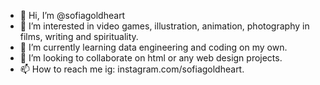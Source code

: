 - 👋 Hi, I’m @sofiagoldheart
- 👀 I’m interested in video games, illustration, animation, photography in films, writing and spirituality.
- 🌱 I’m currently learning data engineering and coding on my own.
- 💞️ I’m looking to collaborate on html or any web design projects.
- 📫 How to reach me 
ig: instagram.com/sofiagoldheart.

<!---
sofiagoldheart/sofiagoldheart is a ✨ special ✨ repository because its `README.md` (this file) appears on your GitHub profile.
You can click the Preview link to take a look at your changes.
--->
